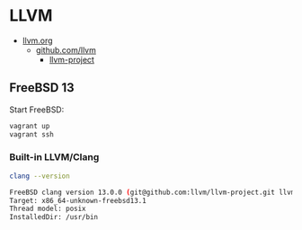 # LLVM

- [llvm.org](https://llvm.org/)
  - [github.com/llvm](https://github.com/llvm)
    - [llvm-project](https://github.com/llvm/llvm-project)

## FreeBSD 13

Start FreeBSD:

```bash
vagrant up
vagrant ssh
```

### Built-in LLVM/Clang

```bash
clang --version

FreeBSD clang version 13.0.0 (git@github.com:llvm/llvm-project.git llvmorg-13.0.0-0-gd7b669b3a303)
Target: x86_64-unknown-freebsd13.1
Thread model: posix
InstalledDir: /usr/bin
```

